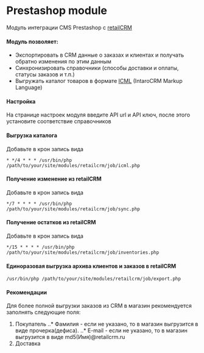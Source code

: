 Prestashop module
=================

Модуль интеграции CMS Prestashop c [retailCRM](http://www.retailcrm.com)

#### Модуль позволяет:

* Экспортировать в CRM данные о заказах и клиентах и получать обратно изменения по этим данным
* Синхронизировать справочники (способы доставки и оплаты, статусы заказов и т.п.)
* Выгружать каталог товаров в формате [ICML](http://retailcrm.ru/docs/Разработчики/ФорматICML) (IntaroCRM Markup Language)

#### Настройка

На странице настроек модуля введите API url и API ключ, после этого установите соответствие справочников

#### Выгрузка каталога

Добавьте в крон запись вида

```
* */4 * * * /usr/bin/php /path/to/your/site/modules/retailcrm/job/icml.php
```

#### Получение изменение из retailCRM

Добавьте в крон запись вида

```
*/7 * * * * /usr/bin/php /path/to/your/site/modules/retailcrm/job/sync.php
```

#### Получение остатков из retailCRM

Добавьте в крон запись вида

```
*/15 * * * * /usr/bin/php /path/to/your/site/modules/retailcrm/job/inventories.php
```

#### Единоразовая выгрузка архива клиентов и заказов в retailCRM

```
/usr/bin/php /path/to/your/site/modules/retailcrm/job/export.php
```

#### Рекомендации

Для более полной выгрузки заказов из CRM в магазин рекомендуется заполнять следующие поля:

1. Покупатель
..* Фамилия - если не указано, то в магазин выгрузится в виде прочерка(дефиса).
..* E-mail - если не указано, то в магазин выгрузится в виде md5(Имя)@retailcrm.ru
2. Доставка


